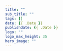 ```yaml
---
title: ""
sub_title: ""
tags: []
date: {{ .Date }}
publishdate: {{ .Date }}
logo: ""
logo_max_height: 35
hero_image: ""
---
```

